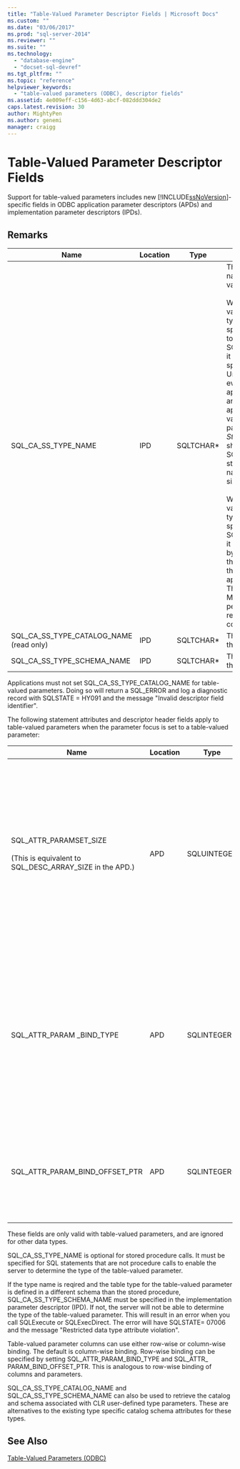 ```yaml
---
title: "Table-Valued Parameter Descriptor Fields | Microsoft Docs"
ms.custom: ""
ms.date: "03/06/2017"
ms.prod: "sql-server-2014"
ms.reviewer: ""
ms.suite: ""
ms.technology: 
  - "database-engine"
  - "docset-sql-devref"
ms.tgt_pltfrm: ""
ms.topic: "reference"
helpviewer_keywords: 
  - "table-valued parameters (ODBC), descriptor fields"
ms.assetid: 4e009eff-c156-4d63-abcf-082ddd304de2
caps.latest.revision: 30
author: MightyPen
ms.author: genemi
manager: craigg
---
```

# Table-Valued Parameter Descriptor Fields
  Support for table-valued parameters includes new [!INCLUDE[ssNoVersion](../../includes/ssnoversion-md.md)]-specific fields in ODBC application parameter descriptors (APDs) and implementation parameter descriptors (IPDs).  
  
## Remarks  
  
|Name|Location|Type|Description|  
|----------|--------------|----------|-----------------|  
|SQL_CA_SS_TYPE_NAME|IPD|SQLTCHAR*|The server type name of the table-valued parameter.<br /><br /> When a table-valued parameter type name is specified on a call to SQLBindParameter, it must always be specified as a Unicode value, even in applications that are built as ANSI applications. The value used for the parameter *StrLen_or_IndPtr* should be either SQL_NTS or the string length of the name multiplied by sizeof(WCHAR).<br /><br /> When a table-valued parameter type name is specified via SQLSetDescField, it can be specified by using a literal that conforms to the way the application is built. The ODBC Driver Manager will perform any required Unicode conversion.|  
|SQL_CA_SS_TYPE_CATALOG_NAME (read only)|IPD|SQLTCHAR*|The catalog where the type is defined.|  
|SQL_CA_SS_TYPE_SCHEMA_NAME|IPD|SQLTCHAR*|The schema where the type is defined.|  
  
 Applications must not set SQL_CA_SS_TYPE_CATALOG_NAME for table-valued parameters. Doing so will return a SQL_ERROR and log a diagnostic record with SQLSTATE = HY091 and the message "Invalid descriptor field identifier".  
  
 The following statement attributes and descriptor header fields apply to table-valued parameters when the parameter focus is set to a table-valued parameter:  
  
|Name|Location|Type|Description|  
|----------|--------------|----------|-----------------|  
|SQL_ATTR_PARAMSET_SIZE<br /><br /> (This is equivalent to SQL_DESC_ARRAY_SIZE in the APD.)|APD|SQLUINTEGER|The array size of the buffer arrays for a table-valued parameter. This is the maximum number of rows the buffers will accommodate or the size of the buffers in rows; the table-valued parameter value itself might have more or fewer rows than the buffers can hold. Default is 1. **Note:**  If SQL_SOPT_SS_PARAM_FOCUS is set to its default value of 0, SQL_ATTR_PARAMSET_SIZE refers to the statement and specifies the number of parameter sets. If SQL_SOPT_SS_PARAM_FOCUS is set to the ordinal of a table-valued parameter, it refers to the table-valued parameter and specifies the number of rows per parameter set for the table-valued parameter.|  
|SQL_ATTR_PARAM _BIND_TYPE|APD|SQLINTEGER|The default is SQL_PARAM_BIND_BY_COLUMN.<br /><br /> To select row-wise binding, this field is set to the length of the structure or an instance of a buffer that will be bound to a set of table-valued parameter rows. This length must include space for all of the bound columns and any padding of the structure or buffer. This ensures that when the address of a bound column is incremented with the specified length, the result will point to the beginning of the same column in the next row. When using the `sizeof` operator in ANSI C, this behavior is guaranteed.|  
|SQL_ATTR_PARAM_BIND_OFFSET_PTR|APD|SQLINTEGER*|The default is a null pointer.<br /><br /> If this field is non-null, the driver dereferences the pointer, adds the dereferenced value to each of the deferred fields in the descriptor record (SQL_DESC_DATA_PTR, SQL_DESC_INDICATOR_PTR, and SQL_DESC_OCTET_LENGTH_PTR), and uses the new pointer values to access data values.|  
  
 These fields are only valid with table-valued parameters, and are ignored for other data types.  
  
 SQL_CA_SS_TYPE_NAME is optional for stored procedure calls. It must be specified for SQL statements that are not procedure calls to enable the server to determine the type of the table-valued parameter.  
  
 If the type name is reqired and the table type for the table-valued parameter is defined in a different schema than the stored procedure, SQL_CA_SS_TYPE_SCHEMA_NAME must be specified in the implementation parameter descriptor (IPD). If not, the server will not be able to determine the type of the table-valued parameter. This will result in an error when you call SQLExecute or SQLExecDirect. The error will have SQLSTATE= 07006 and the message "Restricted data type attribute violation".  
  
 Table-valued parameter columns can use either row-wise or column-wise binding. The default is column-wise binding. Row-wise binding can be specified by setting SQL_ATTR_PARAM_BIND_TYPE and SQL_ATTR_ PARAM_BIND_OFFSET_PTR. This is analogous to row-wise binding of columns and parameters.  
  
 SQL_CA_SS_TYPE_CATALOG_NAME and SQL_CA_SS_TYPE_SCHEMA_NAME can also be used to retrieve the catalog and schema associated with CLR user-defined type parameters. These are alternatives to the existing type specific catalog schema attributes for these types.  
  
## See Also  
 [Table-Valued Parameters &#40;ODBC&#41;](table-valued-parameters-odbc.md)  
  
  
